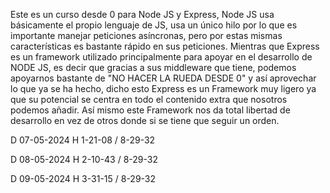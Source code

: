 Este es un curso desde 0 para Node JS y Express, Node JS usa básicamente el propio lenguaje de JS, usa un único hilo por lo que es importante manejar peticiones asíncronas, pero por estas mismas características es bastante rápido en sus peticiones. Mientras que Express es un framework utilizado principalmente para apoyar en el desarrollo de NODE JS, es decir que gracias a sus middleware que tiene, podemos apoyarnos bastante de "NO HACER LA RUEDA DESDE 0" y así aprovechar lo que ya se ha hecho, dicho esto Express es un Framework muy ligero ya que su potencial se centra en todo el contenido extra que nosotros podemos añadir. Así mismo este Framework nos da total libertad de desarrollo en vez de otros donde si se tiene que seguir un orden.

D 07-05-2024 H 1-21-08 / 8-29-32

D 08-05-2024 H 2-10-43 / 8-29-32

D 09-05-2024 H 3-31-15 / 8-29-32
